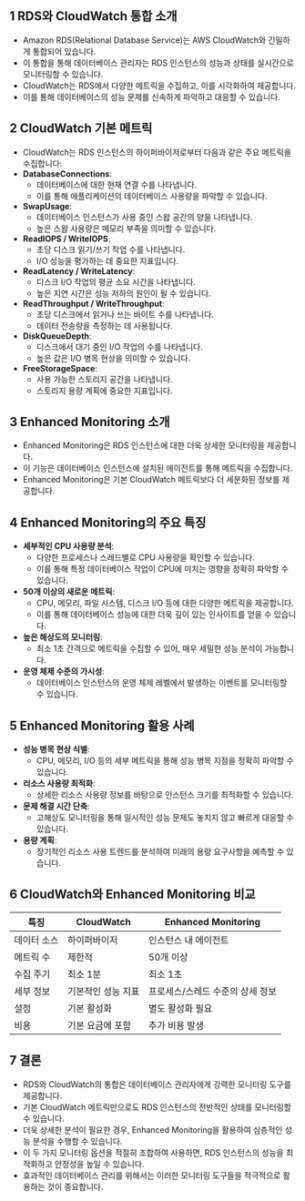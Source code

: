 ## 1 RDS와 CloudWatch 통합 소개

- Amazon RDS(Relational Database Service)는 AWS CloudWatch와 긴밀하게 통합되어 있습니다.
- 이 통합을 통해 데이터베이스 관리자는 RDS 인스턴스의 성능과 상태를 실시간으로 모니터링할 수 있습니다.
- CloudWatch는 RDS에서 다양한 메트릭을 수집하고, 이를 시각화하여 제공합니다.
- 이를 통해 데이터베이스의 성능 문제를 신속하게 파악하고 대응할 수 있습니다.



## 2 CloudWatch 기본 메트릭

- CloudWatch는 RDS 인스턴스의 하이퍼바이저로부터 다음과 같은 주요 메트릭을 수집합니다:
- **DatabaseConnections**: 
	- 데이터베이스에 대한 현재 연결 수를 나타냅니다.
	- 이를 통해 애플리케이션의 데이터베이스 사용량을 파악할 수 있습니다.
- **SwapUsage**: 
	- 데이터베이스 인스턴스가 사용 중인 스왑 공간의 양을 나타냅니다.
	- 높은 스왑 사용량은 메모리 부족을 의미할 수 있습니다.
- **ReadIOPS / WriteIOPS**: 
	- 초당 디스크 읽기/쓰기 작업 수를 나타냅니다.
	- I/O 성능을 평가하는 데 중요한 지표입니다.
- **ReadLatency / WriteLatency**: 
	- 디스크 I/O 작업의 평균 소요 시간을 나타냅니다.
	- 높은 지연 시간은 성능 저하의 원인이 될 수 있습니다.
- **ReadThroughput / WriteThroughput**: 
	- 초당 디스크에서 읽거나 쓰는 바이트 수를 나타냅니다.
	- 데이터 전송량을 측정하는 데 사용됩니다.
- **DiskQueueDepth**: 
	- 디스크에서 대기 중인 I/O 작업의 수를 나타냅니다.
	- 높은 값은 I/O 병목 현상을 의미할 수 있습니다.
- **FreeStorageSpace**: 
	- 사용 가능한 스토리지 공간을 나타냅니다.
	- 스토리지 용량 계획에 중요한 지표입니다.



## 3 Enhanced Monitoring 소개

- Enhanced Monitoring은 RDS 인스턴스에 대한 더욱 상세한 모니터링을 제공합니다.
- 이 기능은 데이터베이스 인스턴스에 설치된 에이전트를 통해 메트릭을 수집합니다.
- Enhanced Monitoring은 기본 CloudWatch 메트릭보다 더 세분화된 정보를 제공합니다.



## 4 Enhanced Monitoring의 주요 특징

- **세부적인 CPU 사용량 분석**: 
	- 다양한 프로세스나 스레드별로 CPU 사용량을 확인할 수 있습니다.
	- 이를 통해 특정 데이터베이스 작업이 CPU에 미치는 영향을 정확히 파악할 수 있습니다.
- **50개 이상의 새로운 메트릭**: 
	- CPU, 메모리, 파일 시스템, 디스크 I/O 등에 대한 다양한 메트릭을 제공합니다.
	- 이를 통해 데이터베이스 성능에 대한 더욱 깊이 있는 인사이트를 얻을 수 있습니다.
- **높은 해상도의 모니터링**: 
	- 최소 1초 간격으로 메트릭을 수집할 수 있어, 매우 세밀한 성능 분석이 가능합니다.
- **운영 체제 수준의 가시성**: 
	- 데이터베이스 인스턴스의 운영 체제 레벨에서 발생하는 이벤트를 모니터링할 수 있습니다.



## 5 Enhanced Monitoring 활용 사례

- **성능 병목 현상 식별**: 
	- CPU, 메모리, I/O 등의 세부 메트릭을 통해 성능 병목 지점을 정확히 파악할 수 있습니다.
- **리소스 사용량 최적화**: 
	- 상세한 리소스 사용량 정보를 바탕으로 인스턴스 크기를 최적화할 수 있습니다.
- **문제 해결 시간 단축**: 
	- 고해상도 모니터링을 통해 일시적인 성능 문제도 놓치지 않고 빠르게 대응할 수 있습니다.
- **용량 계획**: 
	- 장기적인 리소스 사용 트렌드를 분석하여 미래의 용량 요구사항을 예측할 수 있습니다.



## 6 CloudWatch와 Enhanced Monitoring 비교

| 특징 | CloudWatch | Enhanced Monitoring |
|------|------------|----------------------|
| 데이터 소스 | 하이퍼바이저 | 인스턴스 내 에이전트 |
| 메트릭 수 | 제한적 | 50개 이상 |
| 수집 주기 | 최소 1분 | 최소 1초 |
| 세부 정보 | 기본적인 성능 지표 | 프로세스/스레드 수준의 상세 정보 |
| 설정 | 기본 활성화 | 별도 활성화 필요 |
| 비용 | 기본 요금에 포함 | 추가 비용 발생 |



## 7 결론

- RDS와 CloudWatch의 통합은 데이터베이스 관리자에게 강력한 모니터링 도구를 제공합니다.
- 기본 CloudWatch 메트릭만으로도 RDS 인스턴스의 전반적인 상태를 모니터링할 수 있습니다.
- 더욱 상세한 분석이 필요한 경우, Enhanced Monitoring을 활용하여 심층적인 성능 분석을 수행할 수 있습니다.
- 이 두 가지 모니터링 옵션을 적절히 조합하여 사용하면, RDS 인스턴스의 성능을 최적화하고 안정성을 높일 수 있습니다.
- 효과적인 데이터베이스 관리를 위해서는 이러한 모니터링 도구들을 적극적으로 활용하는 것이 중요합니다. 